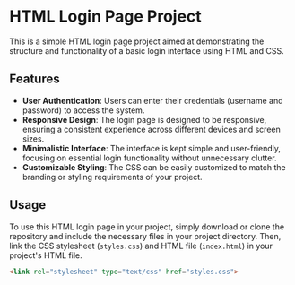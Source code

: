 # HTML Login Page Project

This is a simple HTML login page project aimed at demonstrating the structure and functionality of a basic login interface using HTML and CSS.

## Features

- **User Authentication**: Users can enter their credentials (username and password) to access the system.
- **Responsive Design**: The login page is designed to be responsive, ensuring a consistent experience across different devices and screen sizes.
- **Minimalistic Interface**: The interface is kept simple and user-friendly, focusing on essential login functionality without unnecessary clutter.
- **Customizable Styling**: The CSS can be easily customized to match the branding or styling requirements of your project.

## Usage

To use this HTML login page in your project, simply download or clone the repository and include the necessary files in your project directory. Then, link the CSS stylesheet (`styles.css`) and HTML file (`index.html`) in your project's HTML file.

```html
<link rel="stylesheet" type="text/css" href="styles.css">
